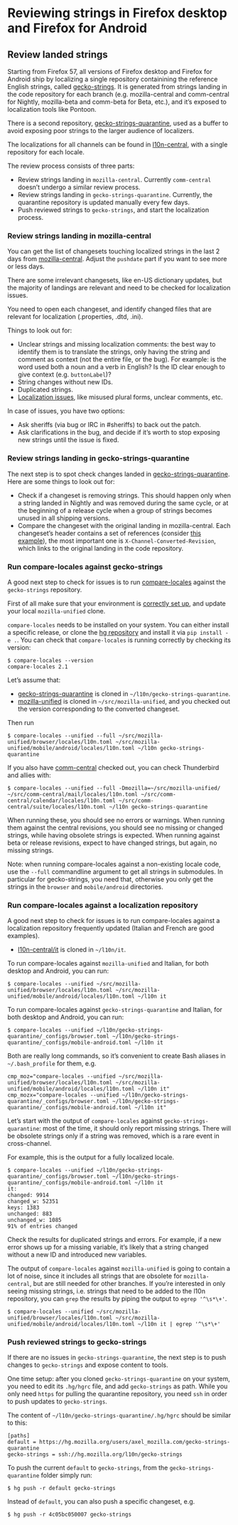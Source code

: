 # Reviewing strings in Firefox desktop and Firefox for Android

## Review landed strings

Starting from Firefox 57, all versions of Firefox desktop and Firefox for Android ship by localizing a single repository containining the reference English strings, called [gecko-strings](https://hg.mozilla.org/l10n/gecko-strings). It is generated from strings landing in the code repository for each branch (e.g. mozilla-central and comm-central for Nightly, mozilla-beta and comm-beta for Beta, etc.), and it’s exposed to localization tools like Pontoon.

There is a second repository, [gecko-strings-quarantine](https://hg.mozilla.org/users/axel_mozilla.com/gecko-strings-quarantine), used as a buffer to avoid exposing poor strings to the larger audience of localizers.

The localizations for all channels can be found in [l10n-central](https://hg.mozilla.org/l10n-central/), with a single repository for each locale.

The review process consists of three parts:
* Review strings landing in `mozilla-central`. Currently `comm-central` doesn’t undergo a similar review process.
* Review strings landing in `gecko-strings-quarantine`. Currently, the quarantine repository is updated manually every few days.
* Push reviewed strings to `gecko-strings`, and start the localization process.

### Review strings landing in mozilla-central

You can get the list of changesets touching localized strings in the last 2 days from [mozilla-central](https://hg.mozilla.org/mozilla-central/log?rev=keyword("locales/en-US")+and+pushdate("-2")). Adjust the `pushdate` part if you want to see more or less days.

There are some irrelevant changesets, like en-US dictionary updates, but the majority of landings are relevant and need to be checked for localization issues.

You need to open each changeset, and identify changed files that are relevant for localization (.properties, .dtd, .ini).

Things to look out for:
* Unclear strings and missing localization comments: the best way to identify them is to translate the strings, only having the string and comment as context (not the entire file, or the bug). For example: is the word used both a noun and a verb in English? Is the ID clear enough to give context (e.g. `buttonLabel`)?
* String changes without new IDs.
* Duplicated strings.
* [Localization issues](https://developer.mozilla.org/en-US/docs/Mozilla/Localization/Localization_content_best_practices), like misused plural forms, unclear comments, etc.

In case of issues, you have two options:
* Ask sheriffs (via bug or IRC in #sheriffs) to back out the patch.
* Ask clarifications in the bug, and decide if it’s worth to stop exposing new strings until the issue is fixed.

### Review strings landing in gecko-strings-quarantine

The next step is to spot check changes landed in [gecko-strings-quarantine](https://hg.mozilla.org/users/axel_mozilla.com/gecko-strings-quarantine/shortlog). Here are some things to look out for:
* Check if a changeset is removing strings. This should happen only when a string landed in Nightly and was removed during the same cycle, or at the beginning of a release cycle when a group of strings becomes unused in all shipping versions.
* Compare the changeset with the original landing in mozilla-central. Each changeset’s header contains a set of references (consider [this example](https://hg.mozilla.org/users/axel_mozilla.com/gecko-strings-quarantine/rev/9c9e89dd4fd5)), the most important one is `X-Channel-Converted-Revision`, which links to the original landing in the code repository.

### Run compare-locales against gecko-strings

A good next step to check for issues is to run [compare-locales](https://developer.mozilla.org/en-US/docs/Mozilla/Projects/compare-locales) against the `gecko-strings` repository.

First of all make sure that your environment is [correctly set up](../../tools/mercurial/setting_mercurial_environment.md), and update your local `mozilla-unified` clone.

`compare-locales` needs to be installed on your system. You can either install a specific release, or clone the [hg repository](https://hg.mozilla.org/l10n/compare-locales/) and install it via `pip install -e .`. You can check that `compare-locales` is running correctly by checking its version:

```
$ compare-locales --version
compare-locales 2.1
```

Let’s assume that:
* [gecko-strings-quarantine](https://hg.mozilla.org/users/axel_mozilla.com/gecko-strings-quarantine) is cloned in `~/l10n/gecko-strings-quarantine`.
* [mozilla-unified](https://hg.mozilla.org/mozilla-unified) is cloned in `~/src/mozilla-unified`, and you checked out the version corresponding to the converted changeset.

Then run

```
$ compare-locales --unified --full ~/src/mozilla-unified/browser/locales/l10n.toml ~/src/mozilla-unified/mobile/android/locales/l10n.toml ~/l10n gecko-strings-quarantine
```

If you also have [comm-central](https://hg.mozilla.org/comm-central) checked out, you can check Thunderbird and allies with:

```
$ compare-locales --unified --full -Dmozilla=~/src/mozilla-unified/ ~/src/comm-central/mail/locales/l10n.toml ~/src/comm-central/calendar/locales/l10n.toml ~/src/comm-central/suite/locales/l10n.toml ~/l10n gecko-strings-quarantine
```

When running these, you should see no errors or warnings. When running them against the central revisions, you should see no missing or changed strings, while having obsolete strings is expected. When running against beta or release revisions, expect to have changed strings, but again, no missing strings.

Note: when running compare-locales against a non-existing locale code, use the `--full` commandline argument to get all strings in submodules. In particular for gecko-strings, you need that, otherwise you only get the strings in the `browser` and `mobile/android` directories.

### Run compare-locales against a localization repository

A good next step to check for issues is to run compare-locales against a localization repository frequently updated (Italian and French are good examples).
* [l10n-central/it](https://hg.mozilla.org/l10n-central/it) is cloned in `~/l10n/it`.

To run compare-locales against `mozilla-unified` and Italian, for both desktop and Android, you can run:

```
$ compare-locales --unified ~/src/mozilla-unified/browser/locales/l10n.toml ~/src/mozilla-unified/mobile/android/locales/l10n.toml ~/l10n it
```

To run compare-locales against `gecko-strings-quarantine` and Italian, for both desktop and Android, you can run:

```
$ compare-locales --unified ~/l10n/gecko-strings-quarantine/_configs/browser.toml ~/l10n/gecko-strings-quarantine/_configs/mobile-android.toml ~/l10n it
```

Both are really long commands, so it’s convenient to create Bash aliases in `~/.bash_profile` for them, e.g.

```
cmp_moz="compare-locales --unified ~/src/mozilla-unified/browser/locales/l10n.toml ~/src/mozilla-unified/mobile/android/locales/l10n.toml ~/l10n it"
cmp_mozx="compare-locales --unified ~/l10n/gecko-strings-quarantine/_configs/browser.toml ~/l10n/gecko-strings-quarantine/_configs/mobile-android.toml ~/l10n it"
```

Let’s start with the output of `compare-locales` against `gecko-strings-quarantine`: most of the time, it should only report missing strings. There will be obsolete strings only if a string was removed, which is a rare event in cross-channel.

For example, this is the output for a fully localized locale.

```
$ compare-locales --unified ~/l10n/gecko-strings-quarantine/_configs/browser.toml ~/l10n/gecko-strings-quarantine/_configs/mobile-android.toml ~/l10n it
it:
changed: 9914
changed_w: 52351
keys: 1383
unchanged: 883
unchanged_w: 1085
91% of entries changed
```

Check the results for duplicated strings and errors. For example, if a new error shows up for a missing variable, it’s likely that a string changed without a new ID and introduced new variables.

The output of `compare-locales` against `mozilla-unified` is going to contain a lot of noise, since it includes all strings that are obsolete for `mozilla-central`, but are still needed for other branches. If you’re interested in only seeing missing strings, i.e. strings that need to be added to the l10n repository, you can `grep` the results by piping the output to `egrep '^\s*\+'`.

```
$ compare-locales --unified ~/src/mozilla-unified/browser/locales/l10n.toml ~/src/mozilla-unified/mobile/android/locales/l10n.toml ~/l10n it | egrep '^\s*\+'
```

### Push reviewed strings to gecko-strings

If there are no issues in `gecko-strings-quarantine`, the next step is to push changes to `gecko-strings` and expose content to tools.

One time setup: after you cloned `gecko-strings-quarantine` on your system, you need to edit its `.hg/hgrc` file, and add `gecko-strings` as path. While you only need `https` for pulling the quarantine repository, you need `ssh` in order to push updates to `gecko-strings`.

The content of `~/l10n/gecko-strings-quarantine/.hg/hgrc` should be similar to this:

```
[paths]
default = https://hg.mozilla.org/users/axel_mozilla.com/gecko-strings-quarantine
gecko-strings = ssh://hg.mozilla.org/l10n/gecko-strings
```

To push the current `default` to `gecko-strings`, from the `gecko-strings-quarantine` folder simply run:

```
$ hg push -r default gecko-strings
```

Instead of `default`, you can also push a specific changeset, e.g.

```
$ hg push -r 4c05bc050007 gecko-strings
```

